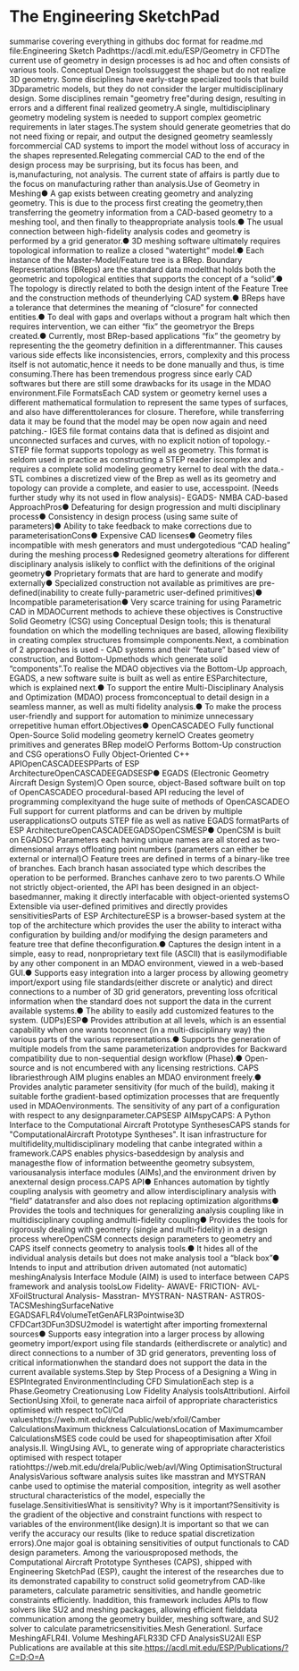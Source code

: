 # The Engineering SketchPad
summarise covering everything in githubs doc format for readme.md file:Engineering Sketch Padhttps://acdl.mit.edu/ESP/Geometry in CFDThe current use of geometry in design processes is ad hoc and often consists of various tools. Conceptual Design toolssuggest the shape but do not realize 3D geometry. Some disciplines have early-stage specialized tools that build 3Dparametric models, but they do not consider the larger multidisciplinary design. Some disciplines remain "geometry free"during design, resulting in errors and a different final realized geometry.A single, multidisciplinary geometry modeling system is needed to support complex geometric requirements in later stages.The system should generate geometries that do not need fixing or repair, and output the designed geometry seamlessly forcommercial CAD systems to import the model without loss of accuracy in the shapes represented.Relegating commercial CAD to the end of the design process may be surprising, but its focus has been, and is,manufacturing, not analysis. The current state of affairs is partly due to the focus on manufacturing rather than analysis.Use of Geometry in Meshing● A gap exists between creating geometry and analyzing geometry. This is due to the process first creating the geometry,then transferring the geometry information from a CAD-based geometry to a meshing tool, and then finally to theappropriate analysis tools.● The usual connection between high-fidelity analysis codes and geometry is performed by a grid generator.● 3D meshing software ultimately requires topological information to realize a closed “watertight” model.● Each instance of the Master-Model/Feature tree is a BRep. Boundary Representations (BReps) are the standard data modelthat holds both the geometric and topological entities that supports the concept of a “solid”.● The topology is directly related to both the design intent of the Feature Tree and the construction methods of theunderlying CAD system.● BReps have a tolerance that determines the meaning of “closure” for connected entities.● To deal with gaps and overlaps without a program halt which then requires intervention, we can either “fix” the geometryor the Breps created.● Currently, most BRep-based applications “fix” the geometry by representing the the geometry definition in a differentmanner. This causes various side effects like inconsistencies, errors, complexity and this process itself is not automatic,hence it needs to be done manually and thus, is time consuming.There has been tremendous progress since early CAD softwares but there are still some drawbacks for its usage in the MDAO environment.File FormatsEach CAD system or geometry kernel uses a different mathematical formulation to represent the same types of surfaces, and also have differenttolerances for closure. Therefore, while transferring data it may be found that the model may be open now again and need patching.- IGES file format contains data that is defined as disjoint and unconnected surfaces and curves, with no explicit notion of topology.- STEP file format supports topology as well as geometry. This format is seldom used in practice as constructing a STEP reader iscomplex and requires a complete solid modeling geometry kernel to deal with the data.- STL combines a discretized view of the Brep as well as its geometry and topology can provide a complete, and easier to use, accesspoint. (Needs further study why its not used in flow analysis)- EGADS- NMBA CAD-based ApproachPros● Defeaturing for design progression and multi disciplinary process● Consistency in design process (using same suite of parameters)● Ability to take feedback to make corrections due to parameterisationCons● Expensive CAD licenses● Geometry files incompatible with mesh generators and must undergotedious “CAD healing” during the meshing process● Redesigned geometry alterations for different disciplinary analysis islikely to conflict with the definitions of the original geometry● Proprietary formats that are hard to generate and modify externally● Specialized construction not available as primitives are pre-defined(inability to create fully-parametric user-defined primitives)● Incompatible parameterisation● Very scarce training for using Parametric CAD in MDAOCurrent methods to achieve these objectives is Constructive Solid Geometry (CSG) using Conceptual Design tools; this is thenatural foundation on which the modelling techniques are based, allowing flexibility in creating complex structures fromsimple components.Next, a combination of 2 approaches is used - CAD systems and their “feature” based view of construction, and Bottom-Upmethods which generate solid “components”.To realise the MDAO objectives via the Bottom-Up approach, EGADS, a new software suite is built as well as entire ESParchitecture, which is explained next.● To support the entire Multi-Disciplinary Analysis and Optimization (MDAO) process fromconceptual to detail design in a seamless manner, as well as multi fidelity analysis.● To make the process user-friendly and support for automation to minimize unnecessary orrepetitive human effort.Objectives● OpenCASCADE○ Fully functional Open-Source Solid modeling geometry kernel○ Creates geometry primitives and generates BRep model○ Performs Bottom-Up construction and CSG operations○ Fully Object-Oriented C++ APIOpenCASCADEESPParts of ESP ArchitectureOpenCASCADEEGADSESP● EGADS (Electronic Geometry Aircraft Design System)○ Open source, object-Based software built on top of OpenCASCADE○ procedural-based API reducing the level of programming complexityand the huge suite of methods of OpenCASCADE○ Full support for current platforms and can be driven by multiple userapplications○ outputs STEP file as well as native EGADS formatParts of ESP ArchitectureOpenCASCADEEGADSOpenCSMESP● OpenCSM is built on EGADS○ Parameters each having unique names are all stored as two-dimensional arrays offloating point numbers (parameters can either be external or internal)○ Feature trees are defined in terms of a binary-like tree of branches. Each branch hasan associated type which describes the operation to be performed. Branches canhave zero to two parents.○ While not strictly object-oriented, the API has been designed in an object-basedmanner, making it directly interfacable with object-oriented systems○ Extensible via user-defined primitives and directly provides sensitivitiesParts of ESP ArchitectureESP is a browser-based system at the top of the architecture which provides the user the ability to interact witha configuration by building and/or modifying the design parameters and feature tree that define theconfiguration.● Captures the design intent in a simple, easy to read, nonproprietary text file (ASCII) that is easilymodifiable by any other component in an MDAO environment, viewed in a web-based GUI.● Supports easy integration into a larger process by allowing geometry import/export using file standards(either discrete or analytic) and direct connections to a number of 3D grid generators, preventing loss ofcritical information when the standard does not support the data in the current available systems.● The ability to easily add customized features to the system. (UDPs)ESP● Provides attribution at all levels, which is an essential capability when one wants toconnect (in a multi-disciplinary way) the various parts of the various representations.● Supports the generation of multiple models from the same parameterization andprovides for Backward compatibility due to non-sequential design workflow (Phase).● Open-source and is not encumbered with any licensing restrictions. CAPS librariesthrough AIM plugins enables an MDAO environment freely.● Provides analytic parameter sensitivity (for much of the build), making it suitable forthe gradient-based optimization processes that are frequently used in MDAOenvironments. The sensitivity of any part of a configuration with respect to any designparameter.CAPSESP AIMspyCAPS: A Python Interface to the Computational Aircraft Prototype SynthesesCAPS stands for "ComputationalAircraft Prototype Syntheses". It isan infrastructure for multifidelity,multidisciplinary modeling that canbe integrated within a framework.CAPS enables physics-baseddesign by analysis and managesthe flow of information betweenthe geometry subsystem, variousanalysis interface modules (AIMs),and the environment driven by anexternal design process.CAPS API● Enhances automation by tightly coupling analysis with geometry and allow interdisciplinary analysis with “field” datatransfer and also does not replacing optimization algorithms● Provides the tools and techniques for generalizing analysis coupling like in multidisciplinary coupling andmulti-fidelity coupling● Provides the tools for rigorously dealing with geometry (single and multi-fidelity) in a design process whereOpenCSM connects design parameters to geometry and CAPS itself connects geometry to analysis tools.● It hides all of the individual analysis details but does not make analysis tool a “black box”● Intends to input and attribution driven automated (not automatic) meshingAnalysis Interface Module (AIM) is used to interface between CAPS framework and analysis toolsLow Fidelity- AWAVE- FRICTION- AVL- XFoilStructural Analysis- Masstran- MYSTRAN- NASTRAN- ASTROS- TACSMeshingSurfaceNative EGADSAFLR4VolumeTetGenAFLR3Pointwise3D CFDCart3DFun3DSU2model is watertight after importing fromexternal sources● Supports easy integration into a larger process by allowing geometry import/export using file standards (eitherdiscrete or analytic) and direct connections to a number of 3D grid generators, preventing loss of critical informationwhen the standard does not support the data in the current available systems.Step by Step Process of a Designing a Wing in ESPIntegrated EnvironmentIncluding CFD SimulationEach step is a Phase.Geometry Creationusing Low Fidelity Analysis toolsAttributionI. Airfoil SectionUsing Xfoil, to generate naca airfoil of appropriate characteristics optimised with respect toCl/Cd valueshttps://web.mit.edu/drela/Public/web/xfoil/Camber CalculationsMaximum thickness CalculationsLocation of Maximumcamber CalculationsMSES code could be used for shapeoptimisation after Xfoil analysis.II. WingUsing AVL, to generate wing of appropriate characteristics optimised with respect totaper ratiohttps://web.mit.edu/drela/Public/web/avl/Wing OptimisationStructural AnalysisVarious software analysis suites like masstran and MYSTRAN canbe used to optimise the material composition, integrity as well asother structural characteristics of the model, especially the fuselage.SensitivitiesWhat is sensitivity? Why is it important?Sensitivity is the gradient of the objective and constraint functions with respect to variables of the environment(like design).It is important so that we can verify the accuracy our results (like to reduce spatial discretization errors).One major goal is obtaining sensitivities of output functionals to CAD design parameters. Among the variousproposed methods, the Computational Aircraft Prototype Syntheses (CAPS), shipped with Engineering SketchPad (ESP), caught the interest of the researches due to its demonstrated capability to construct solid geometryfrom CAD-like parameters, calculate parametric sensitivities, and handle geometric constraints efficiently. Inaddition, this framework includes APIs to flow solvers like SU2 and meshing packages, allowing efficient fielddata communication among the geometry builder, meshing software, and SU2 solver to calculate parametricsensitivities.Mesh GenerationI. Surface MeshingAFLR4I. Volume MeshingAFLR33D CFD AnalysisSU2All ESP Publications are available at this site.https://acdl.mit.edu/ESP/Publications/?C=D;O=A
